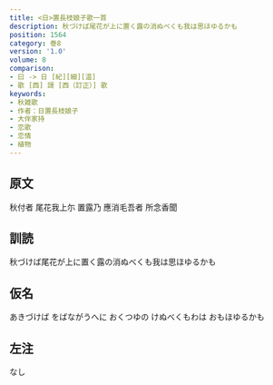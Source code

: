 ```yaml
---
title: <日>置長枝娘子歌一首
description: 秋づけば尾花が上に置く露の消ぬべくも我は思ほゆるかも
position: 1564
category: 巻8
version: '1.0'
volume: 8
comparison:
- 曰 -> 日 [紀][細][温]
- 歌 [西] 謌 [西（訂正）] 歌
keywords:
- 秋雑歌
- 作者：日置長枝娘子
- 大伴家持
- 恋歌
- 恋情
- 植物
---
```


## 原文

秋付者 尾花我上尓 置露乃 應消毛吾者 所念香聞

## 訓読

秋づけば尾花が上に置く露の消ぬべくも我は思ほゆるかも

## 仮名

あきづけば をばながうへに おくつゆの けぬべくもわは おもほゆるかも

## 左注

なし

